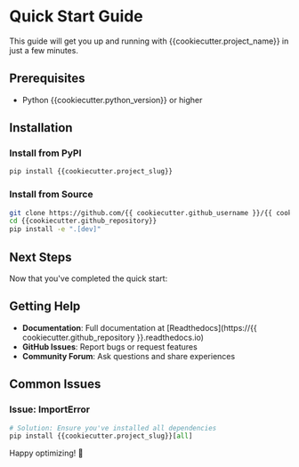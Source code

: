 # Quick Start Guide

This guide will get you up and running with {{cookiecutter.project_name}} in just a few minutes.
## Prerequisites

- Python {{cookiecutter.python_version}} or higher


## Installation

### Install from PyPI

```bash
pip install {{cookiecutter.project_slug}}
```

### Install from Source

```bash
git clone https://github.com/{{ cookiecutter.github_username }}/{{ cookiecutter.github_repository }}
cd {{cookiecutter.github_repository}}
pip install -e ".[dev]"
```

## Next Steps

Now that you've completed the quick start:


## Getting Help

- **Documentation**: Full documentation at [Readthedocs](https://{{ cookiecutter.github_repository }}.readthedocs.io)
- **GitHub Issues**: Report bugs or request features
- **Community Forum**: Ask questions and share experiences

## Common Issues

### Issue: ImportError
```python
# Solution: Ensure you've installed all dependencies
pip install {{cookiecutter.project_slug}}[all]
```


Happy optimizing! 🚀